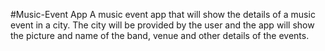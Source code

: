 #Music-Event App
A music event app that will show the details of a music event in a city. The city will be provided by the user and the app will show the picture and name of the band, venue and other details of the events.
